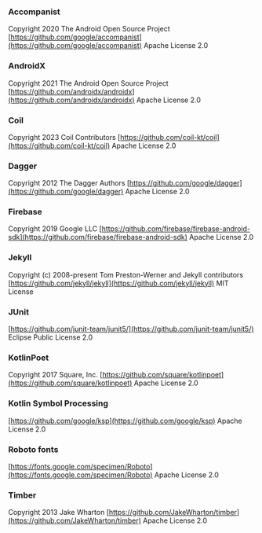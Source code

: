 ### Accompanist

Copyright 2020 The Android Open Source Project
[https://github.com/google/accompanist](https://github.com/google/accompanist)
Apache License 2.0

### AndroidX

Copyright 2021 The Android Open Source Project
[https://github.com/androidx/androidx](https://github.com/androidx/androidx)
Apache License 2.0

### Coil

Copyright 2023 Coil Contributors
[https://github.com/coil-kt/coil](https://github.com/coil-kt/coil)
Apache License 2.0

### Dagger

Copyright 2012 The Dagger Authors
[https://github.com/google/dagger](https://github.com/google/dagger)
Apache License 2.0

### Firebase

Copyright 2019 Google LLC
[https://github.com/firebase/firebase-android-sdk](https://github.com/firebase/firebase-android-sdk)
Apache License 2.0

### Jekyll

Copyright (c) 2008-present Tom Preston-Werner and Jekyll contributors
[https://github.com/jekyll/jekyll](https://github.com/jekyll/jekyll)
MIT License

### JUnit

[https://github.com/junit-team/junit5/](https://github.com/junit-team/junit5/)
Eclipse Public License 2.0

### KotlinPoet

Copyright 2017 Square, Inc.
[https://github.com/square/kotlinpoet](https://github.com/square/kotlinpoet)
Apache License 2.0

### Kotlin Symbol Processing

[https://github.com/google/ksp](https://github.com/google/ksp)
Apache License 2.0

### Roboto fonts

[https://fonts.google.com/specimen/Roboto](https://fonts.google.com/specimen/Roboto)
Apache License 2.0

### Timber

Copyright 2013 Jake Wharton
[https://github.com/JakeWharton/timber](https://github.com/JakeWharton/timber)
Apache License 2.0
